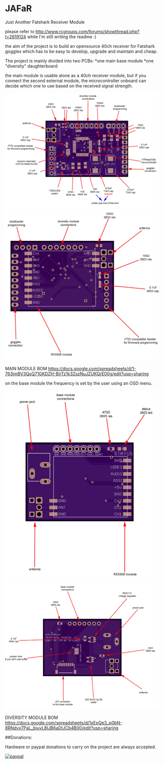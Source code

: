 # JAFaR
 Just Another Fatshark Receiver Module


please refer to http://www.rcgroups.com/forums/showthread.php?t=2619124 while I'm still writing the readme :)

the aim of the project is to build an opensource 40ch receiver for Fatshark goggles which has to be easy to develop, 
upgrade and maintain and cheap.

The project is mainly divided into two PCBs: 
*one main base module 
*one "diversity" daughterboard

the main module is usable alone as a 40ch receiver module, but if you connect the second external module, 
the microcontroller onboard can decide which one to use based on the received signal strength. 

<img src="/docs/base_front.jpg" />
<img src="/docs/base_back.jpg" />

MAIN MODULE BOM
https://docs.google.com/spreadsheets/d/1-763imBV3QsQ71GKDZH-BirTz1k32szNuJZUKQrE00g/edit?usp=sharing

on the base module the frequency is set by the user using an OSD menu. 

<img src="/docs/diversity_front.jpg" />
<img src="/docs/diversity_back.jpg" />

DIVERSITY MODULE BOM
https://docs.google.com/spreadsheets/d/1xEpQe3_p0bN-8RNdvx7PaL_biuvL8IJB6aDtJCb4B00/edit?usp=sharing

##Donations:

Hardware or paypal donations to carry on the project are always accepted.

[![paypal](https://www.paypalobjects.com/it_IT/IT/i/btn/btn_donateCC_LG.gif)](https://www.paypal.com/cgi-bin/webscr?cmd=_s-xclick&hosted_button_id=YKP2PH72RKPRY)
